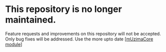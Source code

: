 This repository is no longer maintained.
========================================

Feature requests and improvements on this repository will not be accepted. Only bug fixes will be addressed. Use the more upto date [[mUzimaCore module](https://github.com/muzima/openmrs-module-muzimacore)]
